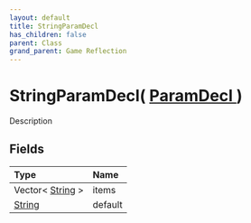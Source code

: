```yaml
---
layout: default
title: StringParamDecl
has_children: false
parent: Class
grand_parent: Game Reflection
---
```

# StringParamDecl( [ ParamDecl ](/riftbreaker-wiki/docs/game-reflection/classes/param_decl/) )
Description 

## Fields

| Type | Name |
|:----------|:--------------|
| Vector< [String](/riftbreaker-wiki/docs/game-reflection/components/string/) > | items |
| [String](/riftbreaker-wiki/docs/game-reflection/components/string/) | default |


